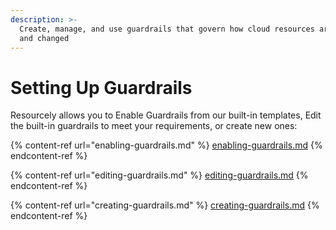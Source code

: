 ```yaml
---
description: >-
  Create, manage, and use guardrails that govern how cloud resources are created
  and changed
---
```


# Setting Up Guardrails

Resourcely allows you to Enable Guardrails from our built-in templates, Edit the built-in guardrails to meet your requirements, or create new ones:

{% content-ref url="enabling-guardrails.md" %}
[enabling-guardrails.md](enabling-guardrails.md)
{% endcontent-ref %}

{% content-ref url="editing-guardrails.md" %}
[editing-guardrails.md](editing-guardrails.md)
{% endcontent-ref %}

{% content-ref url="creating-guardrails.md" %}
[creating-guardrails.md](creating-guardrails.md)
{% endcontent-ref %}
